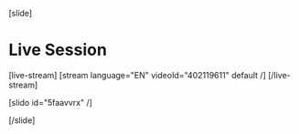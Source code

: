 [slide]
# Live Session

[live-stream]
[stream language="EN" videoId="402119611" default /]
[/live-stream]

[slido id="5faavvrx" /]

[/slide]